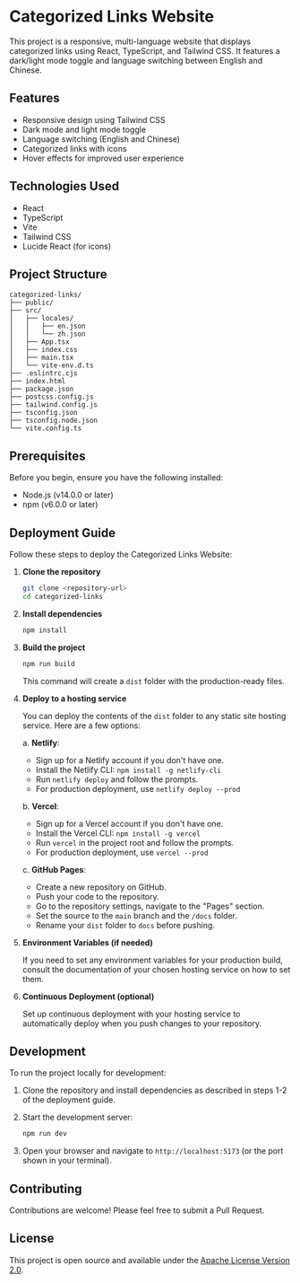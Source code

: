 # Categorized Links Website

This project is a responsive, multi-language website that displays categorized links using React, TypeScript, and Tailwind CSS. It features a dark/light mode toggle and language switching between English and Chinese.

## Features

- Responsive design using Tailwind CSS
- Dark mode and light mode toggle
- Language switching (English and Chinese)
- Categorized links with icons
- Hover effects for improved user experience

## Technologies Used

- React
- TypeScript
- Vite
- Tailwind CSS
- Lucide React (for icons)

## Project Structure

```
categorized-links/
├── public/
├── src/
│   ├── locales/
│   │   ├── en.json
│   │   └── zh.json
│   ├── App.tsx
│   ├── index.css
│   ├── main.tsx
│   └── vite-env.d.ts
├── .eslintrc.cjs
├── index.html
├── package.json
├── postcss.config.js
├── tailwind.config.js
├── tsconfig.json
├── tsconfig.node.json
└── vite.config.ts
```

## Prerequisites

Before you begin, ensure you have the following installed:
- Node.js (v14.0.0 or later)
- npm (v6.0.0 or later)

## Deployment Guide

Follow these steps to deploy the Categorized Links Website:

1. **Clone the repository**

   ```bash
   git clone <repository-url>
   cd categorized-links
   ```

2. **Install dependencies**

   ```bash
   npm install
   ```

3. **Build the project**

   ```bash
   npm run build
   ```

   This command will create a `dist` folder with the production-ready files.

4. **Deploy to a hosting service**

   You can deploy the contents of the `dist` folder to any static site hosting service. Here are a few options:

   a. **Netlify**:
      - Sign up for a Netlify account if you don't have one.
      - Install the Netlify CLI: `npm install -g netlify-cli`
      - Run `netlify deploy` and follow the prompts.
      - For production deployment, use `netlify deploy --prod`

   b. **Vercel**:
      - Sign up for a Vercel account if you don't have one.
      - Install the Vercel CLI: `npm install -g vercel`
      - Run `vercel` in the project root and follow the prompts.
      - For production deployment, use `vercel --prod`

   c. **GitHub Pages**:
      - Create a new repository on GitHub.
      - Push your code to the repository.
      - Go to the repository settings, navigate to the "Pages" section.
      - Set the source to the `main` branch and the `/docs` folder.
      - Rename your `dist` folder to `docs` before pushing.

5. **Environment Variables (if needed)**

   If you need to set any environment variables for your production build, consult the documentation of your chosen hosting service on how to set them.

6. **Continuous Deployment (optional)**

   Set up continuous deployment with your hosting service to automatically deploy when you push changes to your repository.

## Development

To run the project locally for development:

1. Clone the repository and install dependencies as described in steps 1-2 of the deployment guide.

2. Start the development server:

   ```bash
   npm run dev
   ```

3. Open your browser and navigate to `http://localhost:5173` (or the port shown in your terminal).

## Contributing

Contributions are welcome! Please feel free to submit a Pull Request.

## License

This project is open source and available under the [Apache License Version 2.0](LICENSE).
